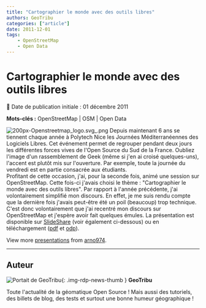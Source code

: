 ```yaml
---
title: "Cartographier le monde avec des outils libres"
authors: GeoTribu
categories: ["article"]
date: 2011-12-01
tags: 
    - OpenStreetMap
    - Open Data
---
```


# Cartographier le monde avec des outils libres

:calendar: Date de publication initiale : 01 décembre 2011

**Mots-clés :** OpenStreetMap | OSM | Open Data

![200px-Openstreetmap_logo.svg_.png](http://geotribu.net/sites/default/files/Tuto/img/Blog/OSM/200px-Openstreetmap_logo.svg_.png) Depuis maintenant 6 ans se tiennent chaque année à Polytech Nice les Journées Méditerranéennes des Logiciels Libres. Cet événement permet de regrouper pendant deux jours les différentes forces vives de l'Open Source du Sud de la France. Oubliez l'image d'un rassemblement de Geek (même si j'en ai croisé quelques-uns), l'accent est plutôt mis sur l'ouverture. Par exemple, toute la journée du vendredi est en partie consacrée aux étudiants.  
Profitant de cette occasion, j'ai, pour la seconde fois, animé une session sur OpenStreetMap. Cette fois-ci j'avais choisi le thème : "Cartographier le monde avec des outils libres". Par rapport à l'année précédente, j'ai volontairement simplifié mon discours. En effet, je me suis rendu compte que la dernière fois j'avais peut-être été un poil (beaucoup) trop technique. C'est donc volontairement que j'ai recentré mon discours sur OpenStreetMap et j'espère avoir fait quelques émules. La présentation est disponible sur [SlideShare](https://www.slideshare.net/arno974/osm-prez-jm2larnaudv) (voir également ci-dessous) ou en téléchargement ([pdf](http://geotribu.net/sites/default/files/osm_prez_jm2l_arnaudV.pdf) et [odp](http://geotribu.net/sites/default/files/osm_prez_jm2l.odp)).

View more [presentations](https://www.slideshare.net/) from [arno974](https://www.slideshare.net/arno974).

----

## Auteur

![Portait de GeoTribu](https://cdn.geotribu.fr/img/internal/charte/geotribu_logo_64x64.png){: .img-rdp-news-thumb }
**GeoTribu**

Toute l'actualité de la géomatique Open Source ! Mais aussi des tutoriels, des billets de blog, des tests et surtout une bonne humeur géographique !
